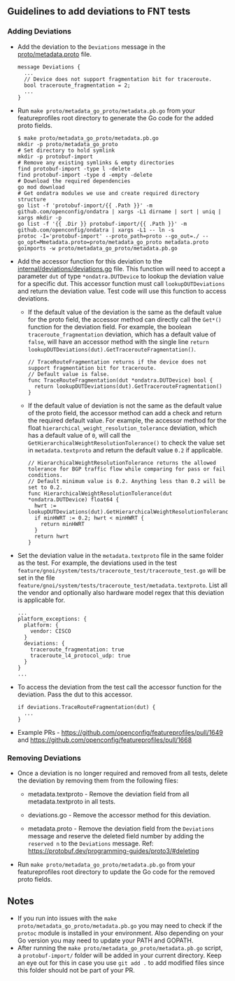## Guidelines to add deviations to FNT tests

### Adding Deviations

* Add the deviation to the `Deviations` message in the [proto/metadata.proto](https://github.com/openconfig/featureprofiles/blob/main/proto/metadata.proto) file.

  ```
  message Deviations {
    ...
    // Device does not support fragmentation bit for traceroute.
    bool traceroute_fragmentation = 2;
    ...
  }
  ```

* Run `make proto/metadata_go_proto/metadata.pb.go` from your featureprofiles root directory to generate the Go code for the added proto fields.

  ```
  $ make proto/metadata_go_proto/metadata.pb.go
  mkdir -p proto/metadata_go_proto
  # Set directory to hold symlink
  mkdir -p protobuf-import
  # Remove any existing symlinks & empty directories
  find protobuf-import -type l -delete
  find protobuf-import -type d -empty -delete
  # Download the required dependencies
  go mod download
  # Get ondatra modules we use and create required directory structure
  go list -f 'protobuf-import/{{ .Path }}' -m github.com/openconfig/ondatra | xargs -L1 dirname | sort | uniq | xargs mkdir -p
  go list -f '{{ .Dir }} protobuf-import/{{ .Path }}' -m github.com/openconfig/ondatra | xargs -L1 -- ln -s
  protoc -I='protobuf-import' --proto_path=proto --go_out=./ --go_opt=Mmetadata.proto=proto/metadata_go_proto metadata.proto
  goimports -w proto/metadata_go_proto/metadata.pb.go
  ```

* Add the accessor function for this deviation to the [internal/deviations/deviations.go](https://github.com/openconfig/featureprofiles/blob/main/internal/deviations/deviations.go) file. This function will need to accept a parameter `dut` of type `*ondatra.DUTDevice` to lookup the deviation value for a specific dut. This accessor function must call `lookupDUTDeviations` and return the deviation value. Test code will use this function to access deviations.
	* If the default value of the deviation is the same as the default value for the proto field, the accessor method can directly call the `Get*()` function for the deviation field. For example, the boolean `traceroute_fragmentation` deviation, which has a default value of `false`, will have an accessor method with the single line `return lookupDUTDeviations(dut).GetTracerouteFragmentation()`.

	  ```
	  // TraceRouteFragmentation returns if the device does not support fragmentation bit for traceroute.
	  // Default value is false.
	  func TraceRouteFragmentation(dut *ondatra.DUTDevice) bool {
	    return lookupDUTDeviations(dut).GetTracerouteFragmentation()
	  }
	  ```

	* If the default value of deviation is not the same as the default value of the proto field, the accessor method can add a check and return the required default value. For example, the accessor method for the float `hierarchical_weight_resolution_tolerance` deviation, which has a default value of `0`, will call the `GetHierarchicalWeightResolutionTolerance()` to check the value set in `metadata.textproto` and return the default value `0.2` if applicable.

	  ```
	  // HierarchicalWeightResolutionTolerance returns the allowed tolerance for BGP traffic flow while comparing for pass or fail conditions.
	  // Default minimum value is 0.2. Anything less than 0.2 will be set to 0.2.
	  func HierarchicalWeightResolutionTolerance(dut *ondatra.DUTDevice) float64 {
	    hwrt := lookupDUTDeviations(dut).GetHierarchicalWeightResolutionTolerance()
	    if minHWRT := 0.2; hwrt < minHWRT {
          return minHWRT
	    }
	    return hwrt
	  }
	  ```

* Set the deviation value in the `metadata.textproto` file in the same folder as the test. For example, the deviations used in the test `feature/gnoi/system/tests/traceroute_test/traceroute_test.go` will be set in the file `feature/gnoi/system/tests/traceroute_test/metadata.textproto`. List all the vendor and optionally also hardware model regex that this deviation is applicable for.

  ```
  ...
  platform_exceptions: {
    platform: {
      vendor: CISCO
    }
    deviations: {
      traceroute_fragmentation: true
      traceroute_l4_protocol_udp: true
    }
  }
  ...
  ```

* To access the deviation from the test call the accessor function for the deviation. Pass the dut to this accessor.

  ```
  if deviations.TraceRouteFragmentation(dut) {
    ...
  }
  ```

* Example PRs - https://github.com/openconfig/featureprofiles/pull/1649 and
  https://github.com/openconfig/featureprofiles/pull/1668

### Removing Deviations

* Once a deviation is no longer required and removed from all tests, delete the deviation by removing them from the following files:

    * metadata.textproto - Remove the deviation field from all metadata.textproto in all tests.

    * deviations.go - Remove the accessor method for this deviation.

    * metadata.proto - Remove the deviation field from the `Deviations` message and reserve the deleted field number by adding the `reserved n` to the `Deviations` message. 
Ref: https://protobuf.dev/programming-guides/proto3/#deleting

* Run `make proto/metadata_go_proto/metadata.pb.go` from your featureprofiles root directory to update the Go code for the removed proto fields.

## Notes
* If you run into issues with the `make proto/metadata_go_proto/metadata.pb.go` you may need to check if the `protoc` module is installed in your environment. Also depending on your Go version you may need to update your PATH and GOPATH.
* After running the `make proto/metadata_go_proto/metadata.pb.go` script, a `protobuf-import/` folder will be added in your current directory. Keep an eye out for this in case you use `git add .` to add modified files since this folder should not be part of your PR.
